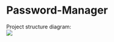 # Password-Manager
Project structure diagram:<br>
<img src="https://github.com/o500/Password-Manager/blob/55bd4c97262bc81481672b6178d08697040d2f1b/diagram.JPG">
